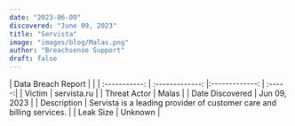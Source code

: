 ```yaml
---
date: "2023-06-09"
discovered: "June 09, 2023"
title: "Servista"
image: "images/blog/Malas.png"
author: "Breachsense Support"
draft: false
---
```


| Data Breach Report           |              | 
| :-----------: | :-------------:     |:-------------:    | :-----:|
| Victim      | servista.ru      | 
| Threat Actor      | Malas      | 
| Date Discovered      | Jun 09, 2023      | 
| Description      | Servista is a leading provider of customer care and billing services.      | 
| Leak Size      | Unknown      | 

